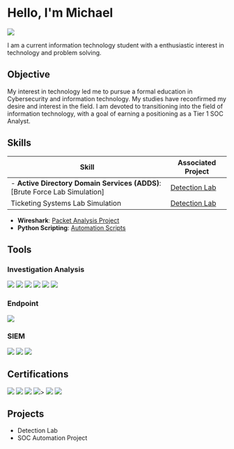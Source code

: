 # Hello, I'm Michael
<a href="https://linkedin/michael-jones-9958259b.com"><img src="https://img.shields.io/badge/-LinkedIn-0072b1?&style=for-the-badge&logo=linkedin&logoColor=white" /></a>


I am a current information technology student with a enthusiastic interest in technology and problem solving.  

## Objective

My interest in technology led me to pursue a formal education in Cybersecurity and information technology.  My studies have reconfirmed my desire and interest in the field.  I am devoted to transitioning into the field of information technology, with a goal of earning a positioning as a Tier 1 SOC Analyst.

## Skills

| Skill                                         | Associated Project         |
|-----------------------------------------------|----------------------------|
- **Active Directory Domain Services (ADDS)**: [Brute Force Lab Simulation]           | <a href="https://github.com/micjones04/Active-Directory-Domain-Services2">Detection Lab</a>|
| Ticketing Systems Lab Simulation              | <a href="https://github.com/micjones04/Ticketing-Systems">Detection Lab</a>|
- **Wireshark**: [Packet Analysis Project](link-to-repo)
- **Python Scripting**: [Automation Scripts](link-to-repo)
## Tools

### Investigation Analysis
<div>
    <img src="https://img.shields.io/badge/-Wireshark-1679A7?&style=for-the-badge&logo=Wireshark&logoColor=white" />
    <img src="https://img.shields.io/badge/-VirusTotal-3949AB?style=for-the-badge&logo=VirusTotal&logoColor=white" />
    <img src="https://img.shields.io/badge/-MITRE%20ATT%26CK-FF5733?style=for-the-badge&logo=MITRE&logoColor=white" />
    <img src="https://img.shields.io/badge/-CVE-0078D7?style=for-the-badge&logo=CVSS&logoColor=white" />
    <img src="https://img.shields.io/badge/-ANY.RUN-FF9E0F?style=for-the-badge&logo=Google%20Drive&logoColor=white" />
    <img src="https://img.shields.io/badge/-CyberChef-4CAF50?style=for-the-badge&logo=CodeSandbox&logoColor=white" />
</div>

### Endpoint
<div>
    <img src="https://img.shields.io/badge/-Microsoft_Defender_for_Endpoint-00A4EF?&style=for-the-badge&logo=Microsoft&logoColor=white" />
</div>

### SIEM
<div>
    <img src="https://img.shields.io/badge/-Kusto%20Query%20Language-512BD4?style=for-the-badge&logo=Microsoft&logoColor=white" />
    <img src="https://img.shields.io/badge/-Splunk-000000?&style=for-the-badge&logo=Splunk&logoColor=white" />
    <img src="https://img.shields.io/badge/-Elastic-005571?&style=for-the-badge&logo=Elastic&logoColor=white" />
</div>

## Certifications
<div>
<img src="https://img.shields.io/badge/-Security%2B-FF0000?&style=for-the-badge&logo=CompTIA&logoColor=white" />
<img src="https://img.shields.io/badge/-Network%2B-007ACC?&style=for-the-badge&logo=CompTIA&logoColor=white" />
<img src="https://img.shields.io/badge/-A%2B-4D4D4D?&style=for-the-badge&logo=CompTIA&logoColor=white" />
<img src="https://img.shields.io/badge/-ITIL%204%20Certified-5A5A5A?&style=for-the-badge&logoColor=white" />>
<img src="https://img.shields.io/badge/-Linux%20Essentials-4EAA25?style=for-the-badge&logo=Linux&logoColor=white" />
<img src="https://img.shields.io/badge/-(ISC)²%20Associate%20of%20SSCP-00ADEF?style=for-the-badge&logo=ISC2&logoColor=white" />
</div>

## Projects
- Detection Lab
- SOC Automation Project
